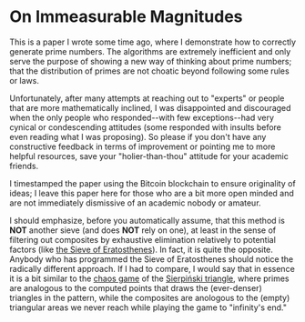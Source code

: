 # On Immeasurable Magnitudes

This is a paper I wrote some time ago, where I demonstrate how to correctly generate prime numbers. The algorithms are extremely inefficient and only serve the purpose of showing a new way of thinking about prime numbers; that the distribution of primes are not choatic beyond following some rules or laws.

Unfortunately, after many attempts at reaching out to "experts" or people that are more mathematically inclined, I was disappointed and discouraged when the only people who responded--with few exceptions--had very cynical or condescending attitudes (some responded with insults before even reading what I was proposing). So please if you don't have any constructive feedback in terms of improvement or pointing me to more helpful resources, save your "holier-than-thou" attitude for your academic friends.

I timestamped the paper using the Bitcoin blockchain to ensure originality of ideas; I leave this paper here for those who are a bit more open minded and are not immediately dismissive of an academic nobody or amateur.

I should emphasize, before you automatically assume, that this method is **NOT** another sieve (and does **NOT** rely on one), at least in the sense of filtering out composites by exhaustive elimination relatively to potential factors (like [the Sieve of Eratosthenes](https://en.wikipedia.org/wiki/Sieve_of_Eratosthenes)). In fact, it is quite the opposite. Anybody who has programmed the Sieve of Eratosthenes should notice the radically different approach. If I had to compare, I would say that in essence it is a bit similar to the [chaos game](https://en.wikipedia.org/wiki/Sierpi%C5%84ski_triangle#Chaos_game) of the [Sierpiński triangle](https://en.wikipedia.org/wiki/Sierpi%C5%84ski_triangle), where primes are analogous to the computed points that draws the (ever-denser) triangles in the pattern, while the composites are anologous to the (empty) triangular areas we never reach while playing the game to "infinity's end."

